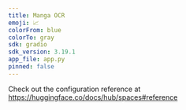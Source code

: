 ```yaml
---
title: Manga OCR
emoji: 📈
colorFrom: blue
colorTo: gray
sdk: gradio
sdk_version: 3.19.1
app_file: app.py
pinned: false
---
```


Check out the configuration reference at https://huggingface.co/docs/hub/spaces#reference
